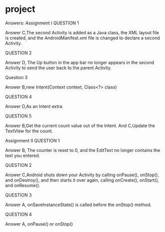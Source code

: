 # project
Answers:
Assignment I
QUESTION 1

Answer C,The second Activity is added as a Java class, the XML layout file is created, and the
AndroidManifest.xml file is changed to declare a second Activity.

QUESTION 2

Answer D, The Up button in the app bar no longer appears in the second Activity to send the user back to
the parent Activity.

Question 3

Answer B,new Intent(Context context, Class<?> class)

QUESTION 4

Answer D,As an Intent extra

QUESTION 5

Answer B,Get the current count value out of the Intent. And
C,Update the TextView for the count.


Assignment II
QUESTION 1

Answer B, The counter is reset to 0, and the EditText no longer contains the text you entered.

QUESTION 2

Answer C,Android shuts down your Activity by calling onPause(), onStop(), and onDestroy(),
and then starts it over again, calling onCreate(), onStart(), and onResume().

QUESTION 3

Answer A, onSaveInstanceState() is called before the onStop() method.

QUESTION 4

Answer A, onPause() or onStop()
